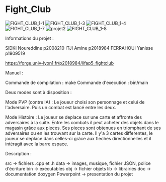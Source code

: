 # Fight_Club

![FIGHT_CLUB_1-1](https://user-images.githubusercontent.com/123080902/216471904-16f9e6a3-5070-46a6-92f0-4cb6699342cd.jpg)
![FIGHT_CLUB_1-3](https://user-images.githubusercontent.com/123080902/216471938-1bd0f1a2-d86a-4050-b0e7-2d3e70b91240.jpg)
![FIGHT_CLUB_1-4](https://user-images.githubusercontent.com/123080902/216471958-246b6edc-8d4f-4a85-ad5e-a3837df5e52e.jpg)
![FIGHT_CLUB_1-7](https://user-images.githubusercontent.com/123080902/216472049-af7208b3-b3b5-4a49-9c75-0f57a1e44187.jpg)
![projet2](https://user-images.githubusercontent.com/123080902/216475377-35fb9625-060a-4369-a891-5f3d4eb6b27d.PNG)
![FIGHT_CLUB_1-8](https://user-images.githubusercontent.com/123080902/216472060-740d9bc8-c532-4257-986a-0ea7b801a079.jpg)


Informations du projet :

SIDKI Noureddine p2008210
ITJI Amine p2018984
FERRAHOUI Yanisse p1909519

https://forge.univ-lyon1.fr/p2018984/lifap5_fightclub


Manuel : 

Commande de compilation : make
Commande d'execution : bin/main

 
 Deux modes sont à disposition :
 
 Mode PVP (contre IA) : 
 Le joueur choisi son personnage et celui de l'adversaire.
 Puis un combat est lancé entre les deux.

Mode Histoire : 
Le joueur se deplace sur une carte et affronte des adversaires à la suite.
Entre les combats il peut acheter des objets dans le magasin grâce aux pieces.
Ses pieces sont obtenues en triomphant de ses adversaires ou en les trouvant sur la carte.
Il y'a 3 cartes differentes, le joueur se deplace dans celles-ci grâce aux fleches directionnelles et il intéragit avec la barre espace.

Description :

src -> fichiers .cpp et .h
data -> images, musique, fichier JSON, police d'écriture
bin -> executables
obj -> fichier objets
lib -> librairies
doc -> documentation doxygen
Powerpoint -> presentation du projet
